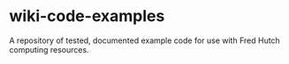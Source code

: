 # wiki-code-examples
A repository of tested, documented example code for use with Fred Hutch computing resources.  
